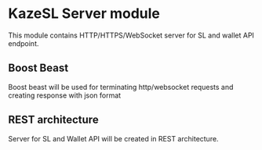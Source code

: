 # KazeSL Server module

This module contains HTTP/HTTPS/WebSocket server for SL and wallet API endpoint.

## Boost Beast
Boost beast will be used for terminating http/websocket requests and creating
response with json format

## REST architecture
Server for SL and Wallet API will be created in REST architecture.

